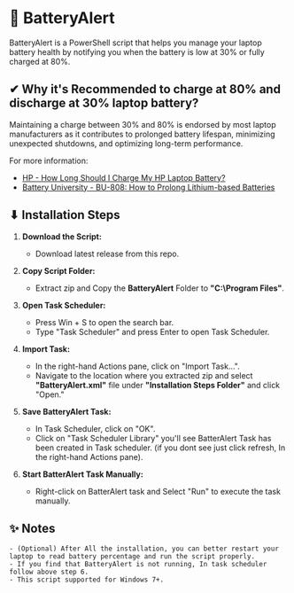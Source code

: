 # 🔋 BatteryAlert

BatteryAlert is a PowerShell script that helps you manage your laptop battery health by notifying you when the battery is low at 30% or fully charged at 80%.


## ✔ Why it's Recommended to charge at 80% and discharge at 30% laptop battery?

Maintaining a charge between 30% and 80% is endorsed by most laptop manufacturers as it contributes to prolonged battery lifespan, minimizing unexpected shutdowns, and optimizing long-term performance.

For more information:
- [HP - How Long Should I Charge My HP Laptop Battery?](https://www.hp.com/us-en/shop/tech-takes/how-long-should-i-charge-hp-laptop-battery)
- [Battery University - BU-808: How to Prolong Lithium-based Batteries](https://batteryuniversity.com/article/bu-808-how-to-prolong-lithium-based-batteries)


## ⬇ Installation Steps

1. **Download the Script:**
   - Download latest release from this repo.

2. **Copy Script Folder:**
   - Extract zip and Copy the **BatteryAlert** Folder to **"C:\Program Files\"**.
   
3. **Open Task Scheduler:**
   - Press Win + S to open the search bar.
   - Type "Task Scheduler" and press Enter to open Task Scheduler.

4. **Import Task:**
   - In the right-hand Actions pane, click on "Import Task...".
   - Navigate to the location where you extracted zip and select **"BatteryAlert.xml"** file under **"Installation Steps Folder"** and click "Open."

5. **Save BatteryAlert Task:**
   - In Task Scheduler, click on "OK".
   - Click on "Task Scheduler Library" you'll see BatterAlert Task has been created in Task scheduler. (if you dont see just click refresh, In the right-hand Actions pane).

6. **Start BatterAlert Task Manually:**
   - Right-click on BatterAlert task and Select "Run" to execute the task manually.


## ✨ Notes

	- (Optional) After All the installation, you can better restart your laptop to read battery percentage and run the script properly.
	- If you find that BatteryAlert is not running, In task scheduler follow above step 6.
	- This script supported for Windows 7+.

